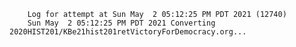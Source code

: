         Log for attempt at Sun May  2 05:12:25 PM PDT 2021 (12740)
        Sun May  2 05:12:25 PM PDT 2021 Converting 2020HIST201/KBe21hist201retVictoryForDemocracy.org...
